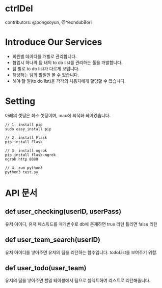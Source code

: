 # ctrlDel
contributors: @pongsoyun, @YeondubBori

# Introduce Our Services
- 회원별 데이터를 개별로 관리합니다.
- 협업시 하나의 팀 내의 to do list를 관리하는 툴을 개발합니다.
- 팀 별로 to do list가 다르게 보입니다. 
- 해당하는 팀의 할일만 볼 수 있습니다. 
- 해야 할 일(to do list)을 각각의 사용자에게 할당할 수 있습니다.  



# Setting
아래의 셋팅은 최소 셋팅이며, mac에 최적화 되어있습니다. 

```
// 1. install pip
sudo easy_install pip

// 2. install Flask
pip install Flask

// 3. install ngrok
pip install flask-ngrok
ngrok http 8080

// 4. run python3
python3 test.py
```

# API 문서

## def user_checking(userID, userPass)
유저 아이디, 유저 패스워드를 매개변수로 db에 존재하면 true 리턴 틀리면 false 리턴

## def user_team_search(userID)
유저 아이디를 넣어주면 유저의 팀을 리턴하는 함수입니다. todoList를 보여주기 위함.

## def user_todo(user_team)
유저의 팀을 넣어주면 할일 테이블에서 팀으로 셀렉트하여 리스트로 리턴해줍니다.



